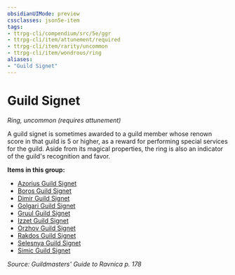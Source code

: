 ```yaml
---
obsidianUIMode: preview
cssclasses: json5e-item
tags:
- ttrpg-cli/compendium/src/5e/ggr
- ttrpg-cli/item/attunement/required
- ttrpg-cli/item/rarity/uncommon
- ttrpg-cli/item/wondrous/ring
aliases: 
- "Guild Signet"
---
```

# Guild Signet
*Ring, uncommon (requires attunement)*  


A guild signet is sometimes awarded to a guild member whose renown score in that guild is 5 or higher, as a reward for performing special services for the guild. Aside from its magical properties, the ring is also an indicator of the guild's recognition and favor.

**Items in this group:**

- [Azorius Guild Signet](3-Mechanics/CLI/items/azorius-guild-signet-ggr.md)
- [Boros Guild Signet](3-Mechanics/CLI/items/boros-guild-signet-ggr.md)
- [Dimir Guild Signet](3-Mechanics/CLI/items/dimir-guild-signet-ggr.md)
- [Golgari Guild Signet](3-Mechanics/CLI/items/golgari-guild-signet-ggr.md)
- [Gruul Guild Signet](3-Mechanics/CLI/items/gruul-guild-signet-ggr.md)
- [Izzet Guild Signet](3-Mechanics/CLI/items/izzet-guild-signet-ggr.md)
- [Orzhov Guild Signet](3-Mechanics/CLI/items/orzhov-guild-signet-ggr.md)
- [Rakdos Guild Signet](3-Mechanics/CLI/items/rakdos-guild-signet-ggr.md)
- [Selesnya Guild Signet](3-Mechanics/CLI/items/selesnya-guild-signet-ggr.md)
- [Simic Guild Signet](3-Mechanics/CLI/items/simic-guild-signet-ggr.md)

*Source: Guildmasters' Guide to Ravnica p. 178*